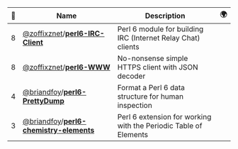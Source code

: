 |:star2: | Name | Description | 🌍|
|---|---|---|---|
|8|[@zoffixznet](https://github.com/zoffixznet)/[**perl6-IRC-Client**](https://github.com/zoffixznet/perl6-IRC-Client)|Perl 6 module for building IRC (Internet Relay Chat) clients||
|8|[@zoffixznet](https://github.com/zoffixznet)/[**perl6-WWW**](https://github.com/zoffixznet/perl6-WWW)|No-nonsense simple HTTPS client with JSON decoder||
|4|[@briandfoy](https://github.com/briandfoy)/[**perl6-PrettyDump**](https://github.com/briandfoy/perl6-PrettyDump)|Format a Perl 6 data structure for human inspection||
|3|[@briandfoy](https://github.com/briandfoy)/[**perl6-chemistry-elements**](https://github.com/briandfoy/perl6-chemistry-elements)|Perl 6 extension for working with the Periodic Table of Elements||

